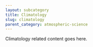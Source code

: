 ```yaml
---
layout: subcategory
title: Climatology
slug: climatology
parent_category: atmospheric-science
---
```


Climatology related content goes here.
